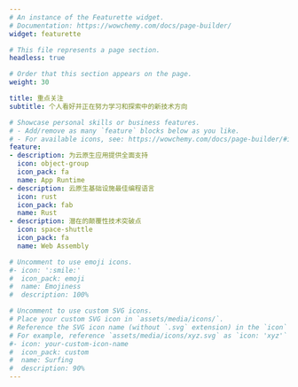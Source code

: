 ```yaml
---
# An instance of the Featurette widget.
# Documentation: https://wowchemy.com/docs/page-builder/
widget: featurette

# This file represents a page section.
headless: true

# Order that this section appears on the page.
weight: 30

title: 重点关注
subtitle: 个人看好并正在努力学习和探索中的新技术方向

# Showcase personal skills or business features.
# - Add/remove as many `feature` blocks below as you like.
# - For available icons, see: https://wowchemy.com/docs/page-builder/#icons
feature:
- description: 为云原生应用提供全面支持
  icon: object-group
  icon_pack: fa
  name: App Runtime
- description: 云原生基础设施最佳编程语言
  icon: rust
  icon_pack: fab
  name: Rust
- description: 潜在的颠覆性技术突破点
  icon: space-shuttle
  icon_pack: fa
  name: Web Assembly

# Uncomment to use emoji icons.
#- icon: ':smile:'
#  icon_pack: emoji
#  name: Emojiness
#  description: 100% 

# Uncomment to use custom SVG icons.
# Place your custom SVG icon in `assets/media/icons/`.
# Reference the SVG icon name (without `.svg` extension) in the `icon` field.
# For example, reference `assets/media/icons/xyz.svg` as `icon: 'xyz'`
#- icon: your-custom-icon-name
#  icon_pack: custom
#  name: Surfing
#  description: 90%
---
```

